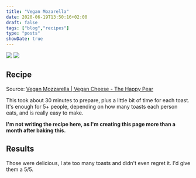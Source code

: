```yaml
---
title: "Vegan Mozarella"
date: 2020-06-19T13:50:16+02:00
draft: false
tags: ["blog","recipes"]
type: "posts"
showDate: true
---
```


[![](/assets/minified/IMG_20200619_210343.jpg)](/assets/IMG_20200619_210343.jpg)
[![](/assets/minified/IMG_20200619_213305.jpg)](/assets/IMG_20200619_213305.jpg)

## Recipe

Source: [Vegan Mozzarella | Vegan Cheese -  The Happy Pear](https://www.youtube.com/watch?v=fo2K1nSef2Y)

This took about 30 minutes to prepare, plus a little bit of time for each toast. It's enough for 5+ people, depending on how many toasts each person eats, and is really easy to make.

**I'm not writing the recipe here, as I'm creating this page more than a month after baking this.**

## Results

Those were delicious, I ate too many toasts and didn't even regret it. I'd give them a 5/5.
